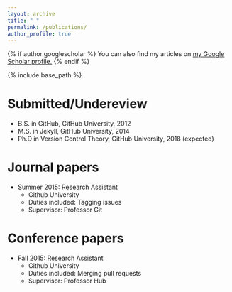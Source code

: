 ```yaml
---
layout: archive
title: " "
permalink: /publications/
author_profile: true
---
```


{% if author.googlescholar %}
  You can also find my articles on <u><a href="{{author.googlescholar}}">my Google Scholar profile</a>.</u>
{% endif %}

{% include base_path %}

Submitted/Undereview
======
* B.S. in GitHub, GitHub University, 2012
* M.S. in Jekyll, GitHub University, 2014
* Ph.D in Version Control Theory, GitHub University, 2018 (expected)

Journal papers
======
* Summer 2015: Research Assistant
  * Github University
  * Duties included: Tagging issues
  * Supervisor: Professor Git

Conference papers
======
* Fall 2015: Research Assistant
  * Github University
  * Duties included: Merging pull requests
  * Supervisor: Professor Hub
  
